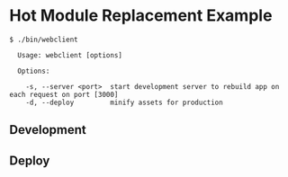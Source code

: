 # Hot Module Replacement Example

```
$ ./bin/webclient

  Usage: webclient [options]

  Options:

    -s, --server <port>  start development server to rebuild app on each request on port [3000]
    -d, --deploy         minify assets for production
```

## Development


## Deploy

